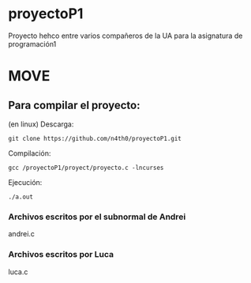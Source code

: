 # proyectoP1
Proyecto hehco entre varios compañeros de la UA para la asignatura de programación1

# MOVE


## Para compilar el proyecto:
(en linux)
Descarga:

    git clone https://github.com/n4th0/proyectoP1.git 
Compilación:

    gcc /proyectoP1/proyect/proyecto.c -lncurses 
Ejecución:

    ./a.out


### Archivos escritos por el subnormal de Andrei
andrei.c

### Archivos escritos por Luca
luca.c
